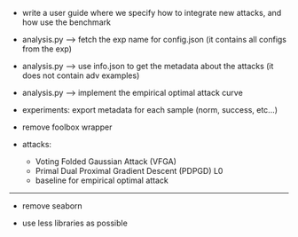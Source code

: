 
- write a user guide where we specify how to integrate new attacks, and how use the benchmark

- analysis.py --> fetch the exp name for config.json (it contains all configs from the exp)

- analysis.py --> use info.json to get the metadata about the attacks (it does not contain adv examples)

- analysis.py --> implement the empirical optimal attack curve

- experiments: export metadata for each sample (norm, success, etc...)

- remove foolbox wrapper

- attacks:
    - Voting Folded Gaussian Attack (VFGA)
    - Primal Dual Proximal Gradient Descent (PDPGD) L0 
    - baseline for empirical optimal attack

------------------------------------------------

- remove seaborn 

- use less libraries as possible 
